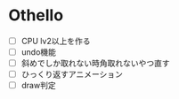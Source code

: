 # Othello
- [ ] CPU lv2以上を作る
- [ ] undo機能
- [ ] 斜めでしか取れない時角取れないやつ直す
- [ ] ひっくり返すアニメーション
- [ ] draw判定
